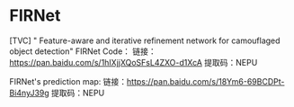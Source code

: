 # FIRNet
[TVC] " Feature-aware and iterative refinement network for camouflaged object detection"
FIRNet Code：
链接：https://pan.baidu.com/s/1hIXjjXQoSFsL4ZXO-d1XcA 
提取码：NEPU

FIRNet's prediction map:
链接：https://pan.baidu.com/s/18Ym6-69BCDPt-Bi4nyJ39g 
提取码：NEPU
